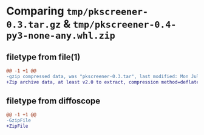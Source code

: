 # Comparing `tmp/pkscreener-0.3.tar.gz` & `tmp/pkscreener-0.4-py3-none-any.whl.zip`

## filetype from file(1)

```diff
@@ -1 +1 @@
-gzip compressed data, was "pkscreener-0.3.tar", last modified: Mon Jul 31 10:23:54 2023, max compression
+Zip archive data, at least v2.0 to extract, compression method=deflate
```

## filetype from diffoscope

```diff
@@ -1 +1 @@
-GzipFile
+ZipFile
```

